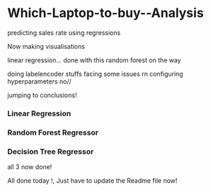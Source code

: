 # Which-Laptop-to-buy--Analysis

predicting sales rate using regressions


Now making visualisations

linear regression...
done with this
random forest on the way


doing labelencoder stuffs
facing some issues rn
configuring hyperparameters no//


jumping to conclusions!


### Linear Regression
### Random Forest Regressor
### Decision Tree Regressor

all 3 now done!

All done today !, Just have to update the Readme file now!
